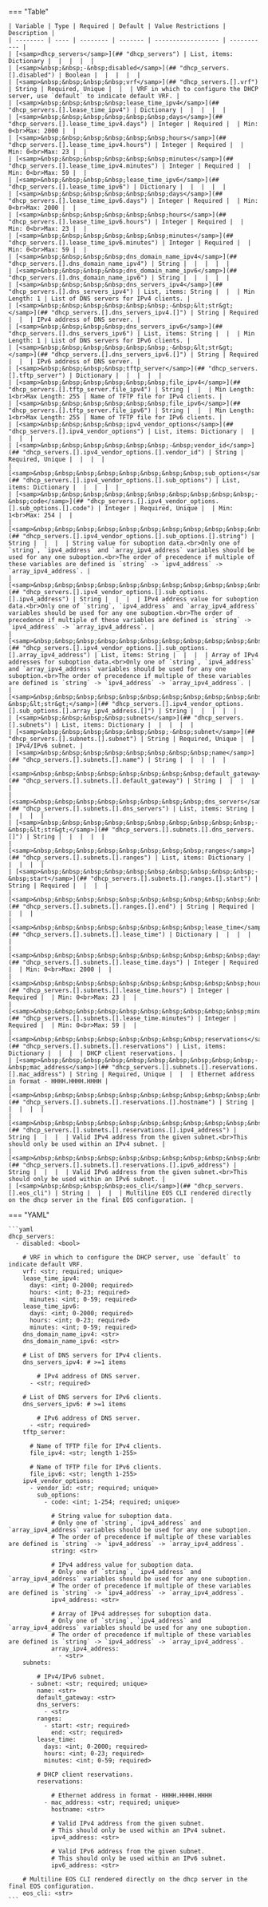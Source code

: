 <!--
  ~ Copyright (c) 2024 Arista Networks, Inc.
  ~ Use of this source code is governed by the Apache License 2.0
  ~ that can be found in the LICENSE file.
  -->
=== "Table"

    | Variable | Type | Required | Default | Value Restrictions | Description |
    | -------- | ---- | -------- | ------- | ------------------ | ----------- |
    | [<samp>dhcp_servers</samp>](## "dhcp_servers") | List, items: Dictionary |  |  |  |  |
    | [<samp>&nbsp;&nbsp;-&nbsp;disabled</samp>](## "dhcp_servers.[].disabled") | Boolean |  |  |  |  |
    | [<samp>&nbsp;&nbsp;&nbsp;&nbsp;vrf</samp>](## "dhcp_servers.[].vrf") | String | Required, Unique |  |  | VRF in which to configure the DHCP server, use `default` to indicate default VRF. |
    | [<samp>&nbsp;&nbsp;&nbsp;&nbsp;lease_time_ipv4</samp>](## "dhcp_servers.[].lease_time_ipv4") | Dictionary |  |  |  |  |
    | [<samp>&nbsp;&nbsp;&nbsp;&nbsp;&nbsp;&nbsp;days</samp>](## "dhcp_servers.[].lease_time_ipv4.days") | Integer | Required |  | Min: 0<br>Max: 2000 |  |
    | [<samp>&nbsp;&nbsp;&nbsp;&nbsp;&nbsp;&nbsp;hours</samp>](## "dhcp_servers.[].lease_time_ipv4.hours") | Integer | Required |  | Min: 0<br>Max: 23 |  |
    | [<samp>&nbsp;&nbsp;&nbsp;&nbsp;&nbsp;&nbsp;minutes</samp>](## "dhcp_servers.[].lease_time_ipv4.minutes") | Integer | Required |  | Min: 0<br>Max: 59 |  |
    | [<samp>&nbsp;&nbsp;&nbsp;&nbsp;lease_time_ipv6</samp>](## "dhcp_servers.[].lease_time_ipv6") | Dictionary |  |  |  |  |
    | [<samp>&nbsp;&nbsp;&nbsp;&nbsp;&nbsp;&nbsp;days</samp>](## "dhcp_servers.[].lease_time_ipv6.days") | Integer | Required |  | Min: 0<br>Max: 2000 |  |
    | [<samp>&nbsp;&nbsp;&nbsp;&nbsp;&nbsp;&nbsp;hours</samp>](## "dhcp_servers.[].lease_time_ipv6.hours") | Integer | Required |  | Min: 0<br>Max: 23 |  |
    | [<samp>&nbsp;&nbsp;&nbsp;&nbsp;&nbsp;&nbsp;minutes</samp>](## "dhcp_servers.[].lease_time_ipv6.minutes") | Integer | Required |  | Min: 0<br>Max: 59 |  |
    | [<samp>&nbsp;&nbsp;&nbsp;&nbsp;dns_domain_name_ipv4</samp>](## "dhcp_servers.[].dns_domain_name_ipv4") | String |  |  |  |  |
    | [<samp>&nbsp;&nbsp;&nbsp;&nbsp;dns_domain_name_ipv6</samp>](## "dhcp_servers.[].dns_domain_name_ipv6") | String |  |  |  |  |
    | [<samp>&nbsp;&nbsp;&nbsp;&nbsp;dns_servers_ipv4</samp>](## "dhcp_servers.[].dns_servers_ipv4") | List, items: String |  |  | Min Length: 1 | List of DNS servers for IPv4 clients. |
    | [<samp>&nbsp;&nbsp;&nbsp;&nbsp;&nbsp;&nbsp;-&nbsp;&lt;str&gt;</samp>](## "dhcp_servers.[].dns_servers_ipv4.[]") | String | Required |  |  | IPv4 address of DNS server. |
    | [<samp>&nbsp;&nbsp;&nbsp;&nbsp;dns_servers_ipv6</samp>](## "dhcp_servers.[].dns_servers_ipv6") | List, items: String |  |  | Min Length: 1 | List of DNS servers for IPv6 clients. |
    | [<samp>&nbsp;&nbsp;&nbsp;&nbsp;&nbsp;&nbsp;-&nbsp;&lt;str&gt;</samp>](## "dhcp_servers.[].dns_servers_ipv6.[]") | String | Required |  |  | IPv6 address of DNS server. |
    | [<samp>&nbsp;&nbsp;&nbsp;&nbsp;tftp_server</samp>](## "dhcp_servers.[].tftp_server") | Dictionary |  |  |  |  |
    | [<samp>&nbsp;&nbsp;&nbsp;&nbsp;&nbsp;&nbsp;file_ipv4</samp>](## "dhcp_servers.[].tftp_server.file_ipv4") | String |  |  | Min Length: 1<br>Max Length: 255 | Name of TFTP file for IPv4 clients. |
    | [<samp>&nbsp;&nbsp;&nbsp;&nbsp;&nbsp;&nbsp;file_ipv6</samp>](## "dhcp_servers.[].tftp_server.file_ipv6") | String |  |  | Min Length: 1<br>Max Length: 255 | Name of TFTP file for IPv6 clients. |
    | [<samp>&nbsp;&nbsp;&nbsp;&nbsp;ipv4_vendor_options</samp>](## "dhcp_servers.[].ipv4_vendor_options") | List, items: Dictionary |  |  |  |  |
    | [<samp>&nbsp;&nbsp;&nbsp;&nbsp;&nbsp;&nbsp;-&nbsp;vendor_id</samp>](## "dhcp_servers.[].ipv4_vendor_options.[].vendor_id") | String | Required, Unique |  |  |  |
    | [<samp>&nbsp;&nbsp;&nbsp;&nbsp;&nbsp;&nbsp;&nbsp;&nbsp;sub_options</samp>](## "dhcp_servers.[].ipv4_vendor_options.[].sub_options") | List, items: Dictionary |  |  |  |  |
    | [<samp>&nbsp;&nbsp;&nbsp;&nbsp;&nbsp;&nbsp;&nbsp;&nbsp;&nbsp;&nbsp;-&nbsp;code</samp>](## "dhcp_servers.[].ipv4_vendor_options.[].sub_options.[].code") | Integer | Required, Unique |  | Min: 1<br>Max: 254 |  |
    | [<samp>&nbsp;&nbsp;&nbsp;&nbsp;&nbsp;&nbsp;&nbsp;&nbsp;&nbsp;&nbsp;&nbsp;&nbsp;string</samp>](## "dhcp_servers.[].ipv4_vendor_options.[].sub_options.[].string") | String |  |  |  | String value for suboption data.<br>Only one of `string`, `ipv4_address` and `array_ipv4_address` variables should be used for any one suboption.<br>The order of precedence if multiple of these variables are defined is `string` -> `ipv4_address` -> `array_ipv4_address`. |
    | [<samp>&nbsp;&nbsp;&nbsp;&nbsp;&nbsp;&nbsp;&nbsp;&nbsp;&nbsp;&nbsp;&nbsp;&nbsp;ipv4_address</samp>](## "dhcp_servers.[].ipv4_vendor_options.[].sub_options.[].ipv4_address") | String |  |  |  | IPv4 address value for suboption data.<br>Only one of `string`, `ipv4_address` and `array_ipv4_address` variables should be used for any one suboption.<br>The order of precedence if multiple of these variables are defined is `string` -> `ipv4_address` -> `array_ipv4_address`. |
    | [<samp>&nbsp;&nbsp;&nbsp;&nbsp;&nbsp;&nbsp;&nbsp;&nbsp;&nbsp;&nbsp;&nbsp;&nbsp;array_ipv4_address</samp>](## "dhcp_servers.[].ipv4_vendor_options.[].sub_options.[].array_ipv4_address") | List, items: String |  |  |  | Array of IPv4 addresses for suboption data.<br>Only one of `string`, `ipv4_address` and `array_ipv4_address` variables should be used for any one suboption.<br>The order of precedence if multiple of these variables are defined is `string` -> `ipv4_address` -> `array_ipv4_address`. |
    | [<samp>&nbsp;&nbsp;&nbsp;&nbsp;&nbsp;&nbsp;&nbsp;&nbsp;&nbsp;&nbsp;&nbsp;&nbsp;&nbsp;&nbsp;-&nbsp;&lt;str&gt;</samp>](## "dhcp_servers.[].ipv4_vendor_options.[].sub_options.[].array_ipv4_address.[]") | String |  |  |  |  |
    | [<samp>&nbsp;&nbsp;&nbsp;&nbsp;subnets</samp>](## "dhcp_servers.[].subnets") | List, items: Dictionary |  |  |  |  |
    | [<samp>&nbsp;&nbsp;&nbsp;&nbsp;&nbsp;&nbsp;-&nbsp;subnet</samp>](## "dhcp_servers.[].subnets.[].subnet") | String | Required, Unique |  |  | IPv4/IPv6 subnet. |
    | [<samp>&nbsp;&nbsp;&nbsp;&nbsp;&nbsp;&nbsp;&nbsp;&nbsp;name</samp>](## "dhcp_servers.[].subnets.[].name") | String |  |  |  |  |
    | [<samp>&nbsp;&nbsp;&nbsp;&nbsp;&nbsp;&nbsp;&nbsp;&nbsp;default_gateway</samp>](## "dhcp_servers.[].subnets.[].default_gateway") | String |  |  |  |  |
    | [<samp>&nbsp;&nbsp;&nbsp;&nbsp;&nbsp;&nbsp;&nbsp;&nbsp;dns_servers</samp>](## "dhcp_servers.[].subnets.[].dns_servers") | List, items: String |  |  |  |  |
    | [<samp>&nbsp;&nbsp;&nbsp;&nbsp;&nbsp;&nbsp;&nbsp;&nbsp;&nbsp;&nbsp;-&nbsp;&lt;str&gt;</samp>](## "dhcp_servers.[].subnets.[].dns_servers.[]") | String |  |  |  |  |
    | [<samp>&nbsp;&nbsp;&nbsp;&nbsp;&nbsp;&nbsp;&nbsp;&nbsp;ranges</samp>](## "dhcp_servers.[].subnets.[].ranges") | List, items: Dictionary |  |  |  |  |
    | [<samp>&nbsp;&nbsp;&nbsp;&nbsp;&nbsp;&nbsp;&nbsp;&nbsp;&nbsp;&nbsp;-&nbsp;start</samp>](## "dhcp_servers.[].subnets.[].ranges.[].start") | String | Required |  |  |  |
    | [<samp>&nbsp;&nbsp;&nbsp;&nbsp;&nbsp;&nbsp;&nbsp;&nbsp;&nbsp;&nbsp;&nbsp;&nbsp;end</samp>](## "dhcp_servers.[].subnets.[].ranges.[].end") | String | Required |  |  |  |
    | [<samp>&nbsp;&nbsp;&nbsp;&nbsp;&nbsp;&nbsp;&nbsp;&nbsp;lease_time</samp>](## "dhcp_servers.[].subnets.[].lease_time") | Dictionary |  |  |  |  |
    | [<samp>&nbsp;&nbsp;&nbsp;&nbsp;&nbsp;&nbsp;&nbsp;&nbsp;&nbsp;&nbsp;days</samp>](## "dhcp_servers.[].subnets.[].lease_time.days") | Integer | Required |  | Min: 0<br>Max: 2000 |  |
    | [<samp>&nbsp;&nbsp;&nbsp;&nbsp;&nbsp;&nbsp;&nbsp;&nbsp;&nbsp;&nbsp;hours</samp>](## "dhcp_servers.[].subnets.[].lease_time.hours") | Integer | Required |  | Min: 0<br>Max: 23 |  |
    | [<samp>&nbsp;&nbsp;&nbsp;&nbsp;&nbsp;&nbsp;&nbsp;&nbsp;&nbsp;&nbsp;minutes</samp>](## "dhcp_servers.[].subnets.[].lease_time.minutes") | Integer | Required |  | Min: 0<br>Max: 59 |  |
    | [<samp>&nbsp;&nbsp;&nbsp;&nbsp;&nbsp;&nbsp;&nbsp;&nbsp;reservations</samp>](## "dhcp_servers.[].subnets.[].reservations") | List, items: Dictionary |  |  |  | DHCP client reservations. |
    | [<samp>&nbsp;&nbsp;&nbsp;&nbsp;&nbsp;&nbsp;&nbsp;&nbsp;&nbsp;&nbsp;-&nbsp;mac_address</samp>](## "dhcp_servers.[].subnets.[].reservations.[].mac_address") | String | Required, Unique |  |  | Ethernet address in format - HHHH.HHHH.HHHH |
    | [<samp>&nbsp;&nbsp;&nbsp;&nbsp;&nbsp;&nbsp;&nbsp;&nbsp;&nbsp;&nbsp;&nbsp;&nbsp;hostname</samp>](## "dhcp_servers.[].subnets.[].reservations.[].hostname") | String |  |  |  |  |
    | [<samp>&nbsp;&nbsp;&nbsp;&nbsp;&nbsp;&nbsp;&nbsp;&nbsp;&nbsp;&nbsp;&nbsp;&nbsp;ipv4_address</samp>](## "dhcp_servers.[].subnets.[].reservations.[].ipv4_address") | String |  |  |  | Valid IPv4 address from the given subnet.<br>This should only be used within an IPv4 subnet. |
    | [<samp>&nbsp;&nbsp;&nbsp;&nbsp;&nbsp;&nbsp;&nbsp;&nbsp;&nbsp;&nbsp;&nbsp;&nbsp;ipv6_address</samp>](## "dhcp_servers.[].subnets.[].reservations.[].ipv6_address") | String |  |  |  | Valid IPv6 address from the given subnet.<br>This should only be used within an IPv6 subnet. |
    | [<samp>&nbsp;&nbsp;&nbsp;&nbsp;eos_cli</samp>](## "dhcp_servers.[].eos_cli") | String |  |  |  | Multiline EOS CLI rendered directly on the dhcp server in the final EOS configuration. |

=== "YAML"

    ```yaml
    dhcp_servers:
      - disabled: <bool>

        # VRF in which to configure the DHCP server, use `default` to indicate default VRF.
        vrf: <str; required; unique>
        lease_time_ipv4:
          days: <int; 0-2000; required>
          hours: <int; 0-23; required>
          minutes: <int; 0-59; required>
        lease_time_ipv6:
          days: <int; 0-2000; required>
          hours: <int; 0-23; required>
          minutes: <int; 0-59; required>
        dns_domain_name_ipv4: <str>
        dns_domain_name_ipv6: <str>

        # List of DNS servers for IPv4 clients.
        dns_servers_ipv4: # >=1 items

            # IPv4 address of DNS server.
          - <str; required>

        # List of DNS servers for IPv6 clients.
        dns_servers_ipv6: # >=1 items

            # IPv6 address of DNS server.
          - <str; required>
        tftp_server:

          # Name of TFTP file for IPv4 clients.
          file_ipv4: <str; length 1-255>

          # Name of TFTP file for IPv6 clients.
          file_ipv6: <str; length 1-255>
        ipv4_vendor_options:
          - vendor_id: <str; required; unique>
            sub_options:
              - code: <int; 1-254; required; unique>

                # String value for suboption data.
                # Only one of `string`, `ipv4_address` and `array_ipv4_address` variables should be used for any one suboption.
                # The order of precedence if multiple of these variables are defined is `string` -> `ipv4_address` -> `array_ipv4_address`.
                string: <str>

                # IPv4 address value for suboption data.
                # Only one of `string`, `ipv4_address` and `array_ipv4_address` variables should be used for any one suboption.
                # The order of precedence if multiple of these variables are defined is `string` -> `ipv4_address` -> `array_ipv4_address`.
                ipv4_address: <str>

                # Array of IPv4 addresses for suboption data.
                # Only one of `string`, `ipv4_address` and `array_ipv4_address` variables should be used for any one suboption.
                # The order of precedence if multiple of these variables are defined is `string` -> `ipv4_address` -> `array_ipv4_address`.
                array_ipv4_address:
                  - <str>
        subnets:

            # IPv4/IPv6 subnet.
          - subnet: <str; required; unique>
            name: <str>
            default_gateway: <str>
            dns_servers:
              - <str>
            ranges:
              - start: <str; required>
                end: <str; required>
            lease_time:
              days: <int; 0-2000; required>
              hours: <int; 0-23; required>
              minutes: <int; 0-59; required>

            # DHCP client reservations.
            reservations:

                # Ethernet address in format - HHHH.HHHH.HHHH
              - mac_address: <str; required; unique>
                hostname: <str>

                # Valid IPv4 address from the given subnet.
                # This should only be used within an IPv4 subnet.
                ipv4_address: <str>

                # Valid IPv6 address from the given subnet.
                # This should only be used within an IPv6 subnet.
                ipv6_address: <str>

        # Multiline EOS CLI rendered directly on the dhcp server in the final EOS configuration.
        eos_cli: <str>
    ```
